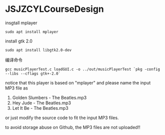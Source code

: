 # JSJZCYLCourseDesign

insgtall mplayer
```shell
sudo apt install mplayer
```

install gtk 2.0
```shell
sudo apt install libgtk2.0-dev
```

编译命令

```shell
gcc musicPlayerTest.c loadGUI.c -o ../out/musicPlayerTest `pkg -config --libs --cflags gtk+-2.0`
```

notice that this player is based on "mplayer" and please name the input MP3 file as
1. Golden Slumbers - The Beatles.mp3
2. Hey Jude - The Beatles.mp3
3. Let It Be - The Beatles.mp3

or just modify the source code to fit the input MP3 files.

to avoid storage abuse on Github, the MP3 files are not uploaded!!


